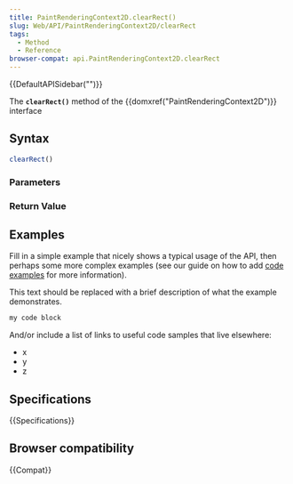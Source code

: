 ```yaml
---
title: PaintRenderingContext2D.clearRect()
slug: Web/API/PaintRenderingContext2D/clearRect
tags:
  - Method
  - Reference
browser-compat: api.PaintRenderingContext2D.clearRect
---
```

{{DefaultAPISidebar("")}}

The **`clearRect()`** method of the {{domxref("PaintRenderingContext2D")}} interface 

## Syntax

```js
clearRect()
```

### Parameters



### Return Value



## Examples

Fill in a simple example that nicely shows a typical usage of the API, then perhaps some more complex examples (see our guide on how to add [code examples](/en-US/docs/MDN/Contribute/Structures/Code_examples) for more information).

This text should be replaced with a brief description of what the example demonstrates.

```js
my code block
```

And/or include a list of links to useful code samples that live elsewhere:

*   x
*   y
*   z

## Specifications

{{Specifications}}

## Browser compatibility

{{Compat}}

